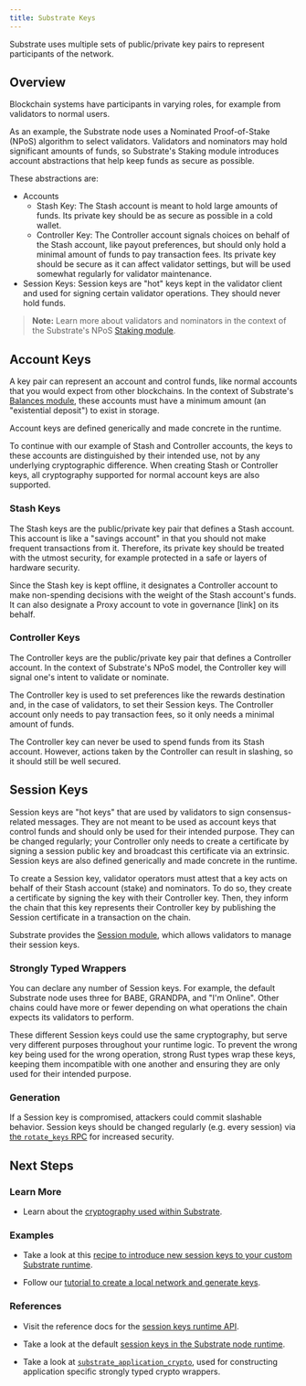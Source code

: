 ```yaml
---
title: Substrate Keys
---
```


Substrate uses multiple sets of public/private key pairs to represent
participants of the network.

## Overview

Blockchain systems have participants in varying roles, for example from
validators to normal users.

As an example, the Substrate node uses a Nominated Proof-of-Stake (NPoS)
algorithm to select validators. Validators and nominators may hold significant
amounts of funds, so Substrate's Staking module introduces account abstractions
that help keep funds as secure as possible.

These abstractions are:

- Accounts
    - Stash Key: The Stash account is meant to hold large amounts of funds. Its
      private key should be as secure as possible in a cold wallet.
    - Controller Key: The Controller account signals choices on behalf of the
      Stash account, like payout preferences, but should only hold a minimal
      amount of funds to pay transaction fees. Its private key should be secure
      as it can affect validator settings, but will be used somewhat regularly
      for validator maintenance. 
- Session Keys: Session keys are "hot" keys kept in the validator client and
  used for signing certain validator operations. They should never hold funds.

 > **Note:** Learn more about validators and nominators in the context of the
 > Substrate's NPoS [Staking module](/rustdocs/master/srml_staking/index.html).

## Account Keys

A key pair can represent an account and control funds, like normal accounts that
you would expect from other blockchains. In the context of Substrate's [Balances
module](/rustdocs/master/srml_balances/index.html), these accounts must have a
minimum amount (an "existential deposit") to exist in storage.

Account keys are defined generically and made concrete in the runtime.

To continue with our example of Stash and Controller accounts, the keys to these
accounts are distinguished by their intended use, not by any underlying
cryptographic difference. When creating Stash or Controller keys, all
cryptography supported for normal account keys are also supported.

### Stash Keys

The Stash keys are the public/private key pair that defines a Stash account.
This account is like a "savings account" in that you should not make frequent
transactions from it. Therefore, its private key should be treated with the
utmost security, for example protected in a safe or layers of hardware security.

Since the Stash key is kept offline, it designates a Controller account to make
non-spending decisions with the weight of the Stash account's funds. It can also
designate a Proxy account to vote in governance [link] on its behalf.

### Controller Keys

The Controller keys are the public/private key pair that defines a Controller
account. In the context of Substrate's NPoS model, the Controller key will
signal one's intent to validate or nominate.

The Controller key is used to set preferences like the rewards destination and,
in the case of validators, to set their Session keys. The Controller account
only needs to pay transaction fees, so it only needs a minimal amount of funds.

The Controller key can never be used to spend funds from its Stash account.
However, actions taken by the Controller can result in slashing, so it should
still be well secured.

## Session Keys

Session keys are "hot keys" that are used by validators to sign
consensus-related messages. They are not meant to be used as account keys that
control funds and should only be used for their intended purpose. They can be
changed regularly; your Controller only needs to create a certificate by signing
a session public key and broadcast this certificate via an extrinsic. Session
keys are also defined generically and made concrete in the runtime.

To create a Session key, validator operators must attest that a key acts on
behalf of their Stash account (stake) and nominators. To do so, they create a
certificate by signing the key with their Controller key. Then, they inform the
chain that this key represents their Controller key by publishing the Session
certificate in a transaction on the chain.

Substrate provides the [Session
module](/rustdocs/master/srml_session/index.html), which allows validators to
manage their session keys.

### Strongly Typed Wrappers

You can declare any number of Session keys. For example, the default Substrate
node uses three for BABE, GRANDPA, and "I'm Online". Other chains could have
more or fewer depending on what operations the chain expects its validators to
perform.

These different Session keys could use the same cryptography, but serve very
different purposes throughout your runtime logic. To prevent the wrong key being
used for the wrong operation, strong Rust types wrap these keys, keeping them
incompatible with one another and ensuring they are only used for their intended
purpose.

### Generation

If a Session key is compromised, attackers could commit slashable behavior.
Session keys should be changed regularly (e.g. every session) via [the
`rotate_keys`
RPC](/rustdocs/master/substrate_rpc/author/trait.AuthorApi.html#tymethod.rotate_keys)
for increased security.

## Next Steps

### Learn More

* Learn about the [cryptography used within
  Substrate](conceptual/cryptography/index.md).

### Examples

* Take a look at this [recipe to introduce new session keys to your custom
  Substrate runtime](TODO).

* Follow our [tutorial to create a local network and generate keys](TODO).

### References

* Visit the reference docs for the [session keys runtime
  API](/rustdocs/master/substrate_session/trait.SessionKeys.html).

* Take a look at the default [session keys in the Substrate node
  runtime](/rustdocs/master/node_runtime/struct.SessionKeys.html).

* Take a look at
  [`substrate_application_crypto`](/rustdocs/master/substrate_application_crypto/index.html),
  used for constructing application specific strongly typed crypto wrappers.
